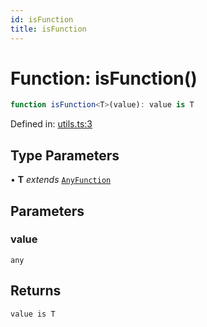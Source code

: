 ```yaml
---
id: isFunction
title: isFunction
---
```


<!-- DO NOT EDIT: this page is autogenerated from the type comments -->

# Function: isFunction()

```ts
function isFunction<T>(value): value is T
```

Defined in: [utils.ts:3](https://github.com/tanstack/pacer/blob/main/packages/pacer/src/utils.ts#L3)

## Type Parameters

• **T** *extends* [`AnyFunction`](../../type-aliases/anyfunction.md)

## Parameters

### value

`any`

## Returns

`value is T`

